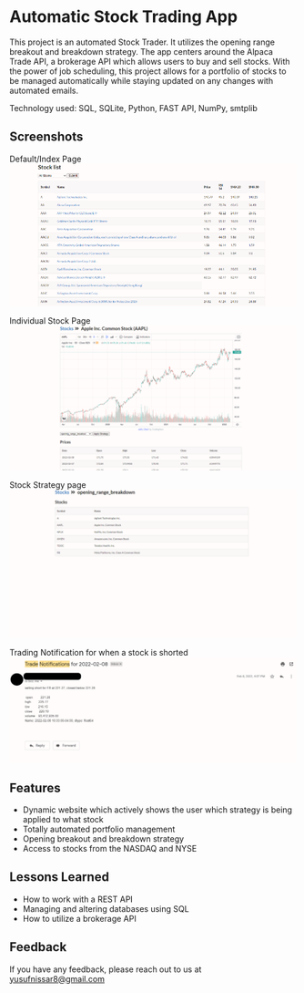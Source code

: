 # Automatic Stock Trading App

This project is an automated Stock Trader.
It utilizes the opening range breakout and breakdown strategy.
The app centers around the Alpaca Trade API, a brokerage API which allows users to buy and sell stocks.
With the power of job scheduling, this project allows for a portfolio of stocks to be managed automatically while staying updated on any changes with automated emails.

Technology used: SQL, SQLite, Python, FAST API, NumPy, smtplib

## Screenshots

Default/Index Page
![Index](./screenshots/indexx.png)

Individual Stock Page
![Index](./screenshots/stockPage.png)

Stock Strategy page
![Index](./screenshots/strategyPage.png)

Trading Notification for when a stock is shorted
![Index](./screenshots/tradeNotification.png)

## Features

- Dynamic website which actively shows the user which strategy is being applied to what stock
- Totally automated portfolio management
- Opening breakout and breakdown strategy
- Access to stocks from the NASDAQ and NYSE

## Lessons Learned

- How to work with a REST API
- Managing and altering databases using SQL
- How to utilize a brokerage API

## Feedback

If you have any feedback, please reach out to us at yusufnissar8@gmail.com
